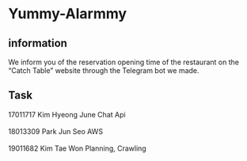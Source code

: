 # Yummy-Alarmmy
## information
We inform you of the reservation opening time of the restaurant on the “Catch Table” website through the Telegram bot we made. 

## Task
17011717    Kim Hyeong June    Chat Api
<br/>
<br>
18013309    Park Jun Seo    AWS
<br/>
<br>
19011682    Kim Tae Won    Planning, Crawling

